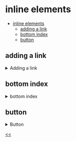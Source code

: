 # inline elements

- [inline elements](#inline-elements)
  - [adding a link](#adding-a-link)
  - [bottom index](#bottom-index)
  - [button](#button)

## adding a link 
<details>
<summary>Adding a link</summary>

### description
Add a link, with the url `https://google.com` and the text `Google`.

### tasks
- [x] The code is valid
- [x] Use the desired tag to define the link
- [x] Use the right attribute to specify the url
- [x] The link contains the right text

### solution
[link.html](./link.html)

</details>
 
## bottom index
<details>
<summary>bottom index</summary>

### description
Create an element `<p>` and inside create a formula:
H<sub>2</sub> + 0.5O<sub>2</sub> = H<sub>2</sub>O

### tasks
- [x] The code is valid
- [x] Inside the \<html> tag is the \<body> tag
- [x] Inside the \<body> tag there's one \<p> tag.
- [x] The formula is correct; There are 3 subscripted text numbers inside the \<p> tag

### solution
[bottom-index.html](./bottom-index.html)

</details>
 
## button
<details>
<summary>Button</summary>

### description
Use an appropriate tag instead of a paragraph tag to make a button.
Please make sure that the tag has exactly this text: `Click here to buy one for yourself!`

### tasks
- [x] Required tag added

### solution
[button.html](./button.html)

</details>

[<<](../../../README.md)
<!--
:%s/\(Sample \(Input\|Output\) \d:\)\n\(.*\)/```\r\r**\1**\r```\3/gc
-->
